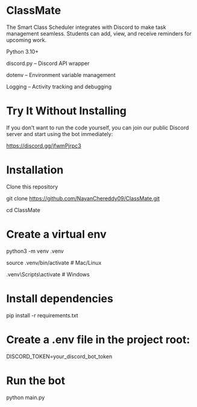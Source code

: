 # ClassMate
The Smart Class Scheduler integrates with Discord to make task management seamless. Students can add, view, and receive reminders for upcoming work.

Python 3.10+

discord.py – Discord API wrapper

dotenv – Environment variable management

Logging – Activity tracking and debugging

# Try It Without Installing

If you don’t want to run the code yourself, you can join our public Discord server and start using the bot immediately:

https://discord.gg/jfwmPjrpc3



# Installation

Clone this repository

git clone https://github.com/NayanChereddy09/ClassMate.git

cd ClassMate


# Create a virtual env

python3 -m venv .venv

source .venv/bin/activate  # Mac/Linux

.venv\Scripts\activate     # Windows


# Install dependencies

pip install -r requirements.txt


# Create a .env file in the project root:

DISCORD_TOKEN=your_discord_bot_token


# Run the bot

python main.py



